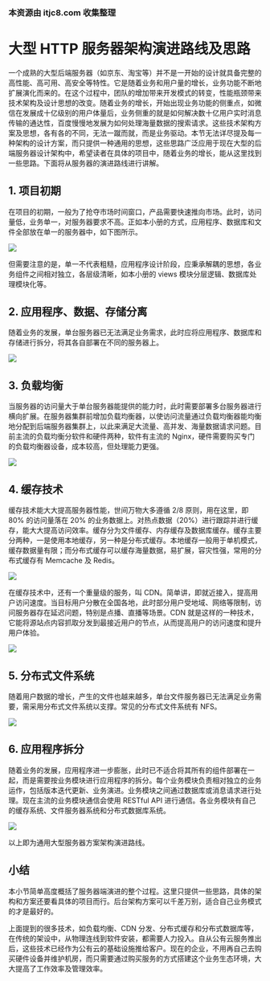 ### 本资源由 itjc8.com 收集整理
# 大型 HTTP 服务器架构演进路线及思路

一个成熟的大型后端服务器（如京东、淘宝等）并不是一开始的设计就具备完整的高性能、高可用、高安全等特性。它是随着业务和用户量的增长，业务功能不断地扩展演化而来的。在这个过程中，团队的增加带来开发模式的转变，性能瓶颈带来技术架构及设计思想的改变。随着业务的增长，开始出现业务功能的侧重点，如微信在发展成十亿级别的用户体量后，业务侧重的就是如何解决数十亿用户实时消息传输的通达性，百度慢慢地发展为如何处理海量数据的搜索请求。这些技术架构方案及思想，各有各的不同，无法一蹴而就，而是业务驱动。本节无法详尽提及每一种架构的设计方案，而只提供一种通用的思想，这些思路广泛应用于现在大型的后端服务器设计架构中，希望读者在具体的项目中，随着业务的增长，能从这里找到一些思路。下面将从服务器的演进路线进行讲解。

## 1. 项目初期

在项目的初期，一般为了抢夺市场时间窗口，产品需要快速推向市场。此时，访问量低，业务单一，对服务器要求不高。正如本小册的方式，应用程序、数据库和文件全部放在单一的服务器中，如下图所示。

![](https://user-gold-cdn.xitu.io/2018/4/20/162e026ef90afe18?w=787&h=456&f=png&s=38531)

但需要注意的是，单一不代表粗糙，应用程序设计阶段，应秉承解耦的思想，各业务组件之间相对独立，各层级清晰，如本小册的 views 模块分层逻辑、数据库处理模块化等。

## 2. 应用程序、数据、存储分离

随着业务的发展，单台服务器已无法满足业务需求，此时应将应用程序、数据库和存储进行拆分，将其各自部署在不同的服务器上。

![](https://user-gold-cdn.xitu.io/2018/4/20/162e0271827df293?w=927&h=455&f=png&s=44148)

## 3. 负载均衡

当服务器的访问量大于单台服务器能提供的能力时，此时需要部署多台服务器进行横向扩展。在服务器集群前增加负载均衡器，以使访问流量通过负载均衡器能均衡地分配到后端服务器集群上，以此来满足大流量、高并发、海量数据请求问题。目前主流的负载均衡分软件和硬件两种，软件有主流的 Nginx，硬件需要购买专门的负载均衡器设备，成本较高，但处理能力更强。

![](https://user-gold-cdn.xitu.io/2018/4/20/162e02745557113b?w=1013&h=459&f=png&s=58520)

## 4. 缓存技术

缓存技术能大大提高服务器性能，世间万物大多遵循 2/8 原则，用在这里，即 80% 的访问量落在 20% 的业务数据上。对热点数据（20%）进行跟踪并进行缓存，能大大提高访问效率。缓存分为文件缓存、内存缓存及数据库缓存。缓存主要分两种，一是使用本地缓存，另一种是分布式缓存。本地缓存一般用于单机模式，缓存数据量有限；而分布式缓存可以缓存海量数据，易扩展，容灾性强，常用的分布式缓存有 Memcache 及 Redis。

![](https://user-gold-cdn.xitu.io/2018/4/20/162e0276b8288bfc?w=1023&h=648&f=png&s=66201)

在缓存技术中，还有一个重量级的服务，叫 CDN。简单讲，即就近接入，提高用户访问速度。当目标用户分散在全国各地，此时部分用户受地域、网络等限制，访问服务器存在延迟问题，特别是点播、直播等场景。CDN 就是这样的一种技术，它能将源站点内容抓取分发到最接近用户的节点，从而提高用户的访问速度和提升用户体验。

![](https://user-gold-cdn.xitu.io/2018/4/20/162e02792dec28c0?w=1016&h=758&f=png&s=72188)

## 5. 分布式文件系统

随着用户数据的增长，产生的文件也越来越多，单台文件服务器已无法满足业务需要，需采用分布式文件系统以支撑。常见的分布式文件系统有 NFS。

![](https://user-gold-cdn.xitu.io/2018/4/20/162e027b2f219ae6?w=1028&h=767&f=png&s=75331)

## 6. 应用程序拆分

随着业务的发展，应用程序进一步膨胀，此时已不适合将其所有的组件部署在一起，而是需要按业务模块进行应用程序的拆分。每个业务模块负责相对独立的业务运作，包括版本迭代更新、业务演进。业务模块之间通过数据库或消息请求进行处理。现在主流的业务模块通信会使用 RESTful API 进行通信。各业务模块有自己的缓存系统、文件服务器系统和分布式数据库系统。

![](https://user-gold-cdn.xitu.io/2018/4/20/162e02899ad1019c?w=1047&h=774&f=png&s=82160)

以上即为通用大型服务器方案架构演进路线。
 
## 小结

本小节简单高度概括了服务器端演进的整个过程。这里只提供一些思路，具体的架构和方案还要看具体的项目而行。后台架构方案可以千差万别，适合自己业务模式的才是最好的。

上面提到的很多技术，如负载均衡、CDN 分发、分布式缓存和分布式数据库等，在传统的架设中，从物理连线到软件安装，都需要人力投入。自从公有云服务推出后，这些技术已经作为公有云的基础设施推给客户。现在的企业，不用再自己去购买硬件设备并维护机房，而只需要通过购买服务的方式搭建这个业务生态环境，大大提高了工作效率及管理效率。
